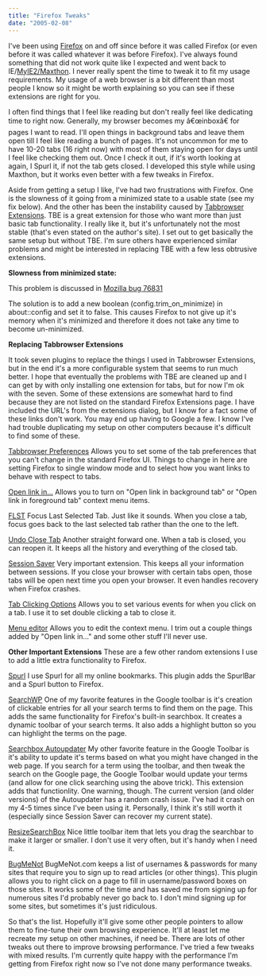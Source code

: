 ```yaml
---
title: "Firefox Tweaks"
date: "2005-02-08"
---
```


I've been using [Firefox](http://www.mozilla.org/products/firefox/) on and off since before it was called Firefox (or even before it was called whatever it was before Firefox). I've always found something that did not work quite like I expected and went back to IE/[MyIE2/Maxthon](http://www.maxthon.com/). I never really spent the time to tweak it to fit my usage requirements. My usage of a web browser is a bit different than most people I know so it might be worth explaining so you can see if these extensions are right for you.

I often find things that I feel like reading but don't really feel like dedicating time to right now. Generally, my browser becomes my â€œinboxâ€ for pages I want to read. I'll open things in background tabs and leave them open till I feel like reading a bunch of pages. It's not uncommon for me to have 10-20 tabs (16 right now) with most of them staying open for days until I feel like checking them out. Once I check it out, if it's worth looking at again, I Spurl it, if not the tab gets closed. I developed this style while using Maxthon, but it works even better with a few tweaks in Firefox.

Aside from getting a setup I like, I've had two frustrations with Firefox. One is the slowness of it going from a minimized state to a usable state (see my fix below). And the other has been the instability caused by [Tabbrowser Extensions](http://piro.sakura.ne.jp/xul/tabextensions/index.html.en). TBE is a great extension for those who want more than just basic tab functionality. I really like it, but it's unfortunately not the most stable (that's even stated on the author's site). I set out to get basically the same setup but without TBE. I'm sure others have experienced similar problems and might be interested in replacing TBE with a few less obtrusive extensions.

**Slowness from minimized state:**

This problem is discussed in [Mozilla bug 76831](https://bugzilla.mozilla.org/show_bug.cgi?id=76831)

The solution is to add a new boolean (config.trim\_on\_minimize) in about::config and set it to false. This causes Firefox to not give up it's memory when it's minimized and therefore it does not take any time to become un-minimized.

**Replacing Tabbrowser Extensions**

It took seven plugins to replace the things I used in Tabbrowser Extensions, but in the end it's a more configurable system that seems to run much better. I hope that eventually the problems with TBE are cleaned up and I can get by with only installing one extension for tabs, but for now I'm ok with the seven. Some of these extensions are somewhat hard to find because they are not listed on the standard Firefox Extensions page. I have included the URL's from the extensions dialog, but I know for a fact some of these links don't work. You may end up having to Google a few. I know I've had trouble duplicating my setup on other computers because it's difficult to find some of these.

[Tabbrowser Preferences](http://www.pryan.org/mozilla/site/TheOneKEA/tabprefs/) Allows you to set some of the tab preferences that you can't change in the standard Firefox UI. Things to change in here are setting Firefox to single window mode and to select how you want links to behave with respect to tabs.

[Open link in...](http://forums.mozillazine.org/viewtopic.php?t=118365) Allows you to turn on "Open link in background tab" or "Open link in foreground tab" context menu items.

[FLST](http://gorgias.de/mfe/) Focus Last Selected Tab. Just like it sounds. When you close a tab, focus goes back to the last selected tab rather than the one to the left.

[Undo Close Tab](http://mozilla.dorando.at/) Another straight forward one. When a tab is closed, you can reopen it. It keeps all the history and everything of the closed tab.

[Session Saver](http://adblock.mozdev.org/sessionsaver) Very important extension. This keeps all your information between sessions. If you close your browser with certain tabs open, those tabs will be open next time you open your browser. It even handles recovery when Firefox crashes.

[Tab Clicking Options](http://twanno.mozdev.org/) Allows you to set various events for when you click on a tab. I use it to set double clicking a tab to close it.

[Menu editor](http://downloadstatusbar.mozdev.org/menuedit/) Allows you to edit the context menu. I trim out a couple things added by "Open link in..." and some other stuff I'll never use.

**Other Important Extensions** These are a few other random extensions I use to add a little extra functionality to Firefox.

[Spurl](http://spurlbar.mozdev.org/index.html) I use Spurl for all my online bookmarks. This plugin adds the SpurlBar and a Spurl button to Firefox.

[SearchWP](http://legege.gelegweb.com/extensions/) One of my favorite features in the Google toolbar is it's creation of clickable entries for all your search terms to find them on the page. This adds the same functionality for Firefox's built-in searchbox. It creates a dynamic toolbar of your search terms. It also adds a highlight button so you can highlight the terms on the page.

[Searchbox Autoupdater](http://legege.gelegweb.com/extensions/) My other favorite feature in the Google Toolbar is it's ability to update it's terms based on what you might have changed in the web page. If you search for a term using the toolbar, and then tweak the search on the Google page, the Google Toolbar would update your terms (and allow for one click searching using the above trick). This extension adds that functionlity. One warning, though. The current version (and older versions) of the Autoupdater has a random crash issue. I've had it crash on my 4-5 times since I've been using it. Personally, I think it's still worth it (especially since Session Saver can recover my current state).

[ResizeSearchBox](http://dragtotab.mozdev.org/resizesearchbox/) Nice little toolbar item that lets you drag the searchbar to make it larger or smaller. I don't use it very often, but it's handy when I need it.

[BugMeNot](http://extensions.roachfiend.com/) BugMeNot.com keeps a list of usernames & passwords for many sites that require you to sign up to read articles (or other things). This plugin allows you to right click on a page to fill in username/password boxes on those sites. It works some of the time and has saved me from signing up for numerous sites I'd probably never go back to. I don't mind signing up for some sites, but sometimes it's just ridiculous.

So that's the list. Hopefully it'll give some other people pointers to allow them to fine-tune their own browsing experience. It'll at least let me recreate my setup on other machines, if need be. There are lots of other tweaks out there to improve browsing performance. I've tried a few tweaks with mixed results. I'm currently quite happy with the performance I'm getting from Firefox right now so I've not done many performance tweaks.

